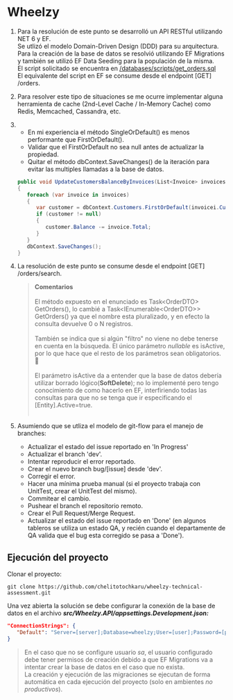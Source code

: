 # Wheelzy

1) Para la resolución de este punto se desarrolló un API RESTful utilizando NET 6 y EF.<br />
   Se utlizó el modelo Domain-Driven Design (DDD) para su arquitectura.<br />
   Para la creación de la base de datos se resolvió utilizando EF Migrations y también se utilizó EF Data Seeding para la populación de la misma.<br />
   El script solicitado se encuentra en [/databases/scripts/get_orders.sql](https://github.com/chelitotochkaru/wheelzy-technical-assessment/blob/dev/databases/scripts/get_orders.sql)<br />
   El equivalente del script en EF se consume desde el endpoint [GET] /orders.
2) Para resolver este tipo de situaciones se me ocurre implementar alguna herramienta de cache (2nd-Level Cache / In-Memory Cache) como Redis, Memcached, Cassandra, etc.
3) * En mi experiencia el método SingleOrDefault() es menos performante que FirstOrDefault().
   * Validar que el FirstOrDefault no sea null antes de actualizar la propiedad.
   * Quitar el método dbContext.SaveChanges() de la iteración para evitar las multiples llamadas a la base de datos.
   ```csharp
   public void UpdateCustomersBalanceByInvoices(List<Invoice> invoices)
   {
      foreach (var invoice in invoices)
      {
         var customer = dbContext.Customers.FirstOrDefault(invoicei.CustomerId.Value);
         if (customer != null)
         {
            customer.Balance -= invoice.Total;
         }
      }
      dbContext.SaveChanges();
   }
   ```
4) La resolución de este punto se consume desde el endpoint [GET] /orders/search.<br />

   > **Comentarios**<br /><br />
   > El método expuesto en el enunciado es Task\<OrderDTO\> GetOrders(), lo cambié a Task\<IEnumerable\<OrderDTO\>\> GetOrders() ya que el nombre esta pluralizado, y en efecto la consulta devuelve 0 o N registros.<br /><br />
   > También se indica que si algún "filtro" no viene no debe tenerse en cuenta en la búsqueda. El único parámetro _nullable_ es isActive, por lo que hace que el resto de los parámetros sean obligatorios. 🧐<br /><br />
   > El parámetro isActive da a entender que la base de datos debería utilizar borrado lógico(**SoftDelete**); no lo implementé pero tengo conocimiento de como hacerlo en EF, interfiriendo todas las consultas para que no se tenga que ir especificando el [Entity].Active=true.<br /><br />

5) Asumiendo que se utliza el modelo de git-flow para el manejo de branches:
   * Actualizar el estado del issue reportado en 'In Progress'
   * Actualizar el branch 'dev'.
   * Intentar reproducir el error reportado.
   * Crear el nuevo branch bug/[issue] desde 'dev'.
   * Corregir el error.
   * Hacer una mínima prueba manual (si el proyecto trabaja con UnitTest, crear el UnitTest del mismo).
   * Commitear el cambio.
   * Pushear el branch el repositorio remoto.
   * Crear el Pull Request/Merge Request.
   * Actualizar el estado del issue reportado en 'Done' (en algunos tableros se utiliza un estado QA, y recién cuando el departamente de QA valida que el bug esta corregido se pasa a 'Done').

## Ejecución del proyecto

Clonar el proyecto:<br />

```
git clone https://github.com/chelitotochkaru/wheelzy-technical-assessment.git
```

Una vez abierta la solución se debe configurar la conexión de la base de datos en el archivo ***src/Wheelzy.API/appsettings.Development.json:***
```json
"ConnectionStrings": {
   "Default": "Server=[server];Database=wheelzy;User=[user];Password=[password];Trusted_Connection=False;TrustServerCertificate=True;"
}
```
> En el caso que no se configure usuario _sa_, el usuario configurado debe tener permisos de creación debido a que EF Migrations va a intentar crear la base de datos en el caso que no exista.<br />
> La creación y ejecución de las migraciones se ejecutan de forma automática en cada ejecución del proyecto (solo en ambientes _no productivos_).
